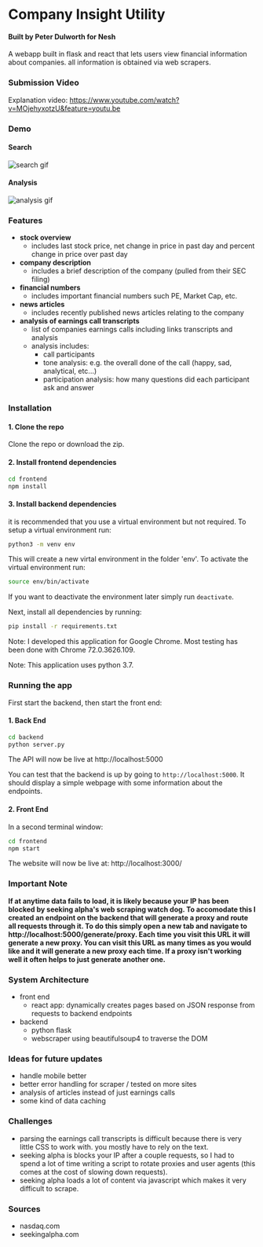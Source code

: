 # Company Insight Utility
#### Built by Peter Dulworth for Nesh

A webapp built in flask and react that lets users view financial information about companies. all information is obtained via web scrapers.

### Submission Video

Explanation video: https://www.youtube.com/watch?v=MOjehyxotzU&feature=youtu.be


### Demo

#### Search
![search gif](https://github.com/PeterDulworth/nesh-company-insights/blob/master/info/gifs/search.gif)

#### Analysis
![analysis gif](https://github.com/PeterDulworth/nesh-company-insights/blob/master/info/gifs/analysis.gif)

### Features

- **stock overview**
    - includes last stock price, net change in price in past day and percent change in price over past day
- **company description**
    - includes a brief description of the company (pulled from their SEC filing)
- **financial numbers**
    - includes important financial numbers such PE, Market Cap, etc.
- **news articles**
    - includes recently published news articles relating to the company
- **analysis of earnings call transcripts**
    - list of companies earnings calls including links transcripts and analysis
    - analysis includes:
        - call participants 
        - tone analysis: e.g. the overall done of the call (happy, sad, analytical, etc...)
        - participation analysis: how many questions did each participant ask and answer

### Installation

#### 1. Clone the repo
Clone the repo or download the zip.
#### 2. Install frontend dependencies
```bash
cd frontend
npm install
```
#### 3. Install backend dependencies
it is recommended that you use a virtual environment but not required. To setup a virtual environment run:
```bash
python3 -m venv env
```
This will create a new virtal environment in the folder 'env'. To activate the virtual environment run:
```bash
source env/bin/activate
```
If you want to deactivate the environment later simply run `deactivate`.

Next, install all dependencies by running:
```bash
pip install -r requirements.txt
```

Note: I developed this application for Google Chrome. Most testing has been done with Chrome 72.0.3626.109.

Note: This application uses python 3.7.

### Running the app
First start the backend, then start the front end:

#### 1. Back End
```bash
cd backend
python server.py
```
The API will now be live at http://localhost:5000

You can test that the backend is up by going to `http://localhost:5000`. It should display a simple webpage with some information about the endpoints.

#### 2. Front End
In a second terminal window:
```bash
cd frontend
npm start
```
The website will now be live at: http://localhost:3000/

### Important Note
<strong>If at anytime data fails to load, it is likely because your IP has been blocked by seeking alpha's web scraping watch dog. To accomodate this I created an endpoint on the backend that will generate a proxy and route all requests through it. To do this simply open a new tab and navigate to http://localhost:5000/generate/proxy. Each time you visit this URL it will generate a new proxy. You can visit this URL as many times as you would like and it will generate a new proxy each time. If a proxy isn't working well it often helps to just generate another one.</strong>

### System Architecture

- front end
    - react app: dynamically creates pages based on JSON response from requests to backend endpoints
- backend
    - python flask 
    - webscraper using beautifulsoup4 to traverse the DOM

### Ideas for future updates

- handle mobile better
- better error handling for scraper / tested on more sites
- analysis of articles instead of just earnings calls
- some kind of data caching

### Challenges
- parsing the earnings call transcripts is difficult because there is very little CSS to work with. you mostly have to rely on the text.
- seeking alpha is blocks your IP after a couple requests, so I had to spend a lot of time writing a script to rotate proxies and user agents (this comes at the cost of slowing down requests).
- seeking alpha loads a lot of content via javascript which makes it very difficult to scrape.

### Sources
- nasdaq.com
- seekingalpha.com
